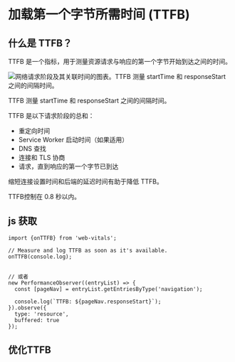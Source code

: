 # 加载第一个字节所需时间 (TTFB)


## 什么是 TTFB？

  TTFB 是一个指标，用于测量资源请求与响应的第一个字节开始到达之间的时间。

  ![网络请求阶段及其关联时间的图表。TTFB 测量 startTime 和 responseStart 之间的间隔时间。](https://web.dev/static/articles/ttfb/image/performance-navigation-timing-timestamp-diagram.svg?hl=zh-cn)

  TTFB 测量 startTime 和 responseStart 之间的间隔时间。


  TTFB 是以下请求阶段的总和：

  - 重定向时间
  - Service Worker 启动时间（如果适用）
  - DNS 查找
  - 连接和 TLS 协商
  - 请求，直到响应的第一个字节已到达

  缩短连接设置时间和后端的延迟时间有助于降低 TTFB。


  TTFB控制在 0.8 秒以内。


## js 获取

  ```JS
  import {onTTFB} from 'web-vitals';

  // Measure and log TTFB as soon as it's available.
  onTTFB(console.log);


  // 或者 
  new PerformanceObserver((entryList) => {
    const [pageNav] = entryList.getEntriesByType('navigation');

    console.log(`TTFB: ${pageNav.responseStart}`);
  }).observe({
    type: 'resource',
    buffered: true
  });
  ```

## 优化TTFB